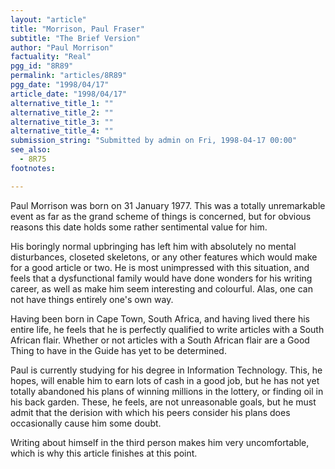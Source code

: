 ```yaml
---
layout: "article"
title: "Morrison, Paul Fraser"
subtitle: "The Brief Version"
author: "Paul Morrison"
factuality: "Real"
pgg_id: "8R89"
permalink: "articles/8R89"
pgg_date: "1998/04/17"
article_date: "1998/04/17"
alternative_title_1: ""
alternative_title_2: ""
alternative_title_3: ""
alternative_title_4: ""
submission_string: "Submitted by admin on Fri, 1998-04-17 00:00"
see_also:
  - 8R75
footnotes: 

---
```

<div>
<p>Paul Morrison was born on 31 January 1977. This was a totally unremarkable event as far as the grand scheme of things is concerned, but for obvious reasons this date holds some rather sentimental value for him.</p>
<p>His boringly normal upbringing has left him with absolutely no mental disturbances, closeted skeletons, or any other features which would make for a good article or two. He is most unimpressed with this situation, and feels that a dysfunctional family would have done wonders for his writing career, as well as make him seem interesting and colourful. Alas, one can not have things entirely one's own way.</p>
<p>Having been born in Cape Town, South Africa, and having lived there his entire life, he feels that he is perfectly qualified to write articles with a South African flair. Whether or not articles with a South African flair are a Good Thing to have in the Guide has yet to be determined.</p>
<p>Paul is currently studying for his degree in Information Technology. This, he hopes, will enable him to earn lots of cash in a good job, but he has not yet totally abandoned his plans of winning millions in the lottery, or finding oil in his back garden. These, he feels, are not unreasonable goals, but he must admit that the derision with which his peers consider his plans does occasionally cause him some doubt.</p>
<p>Writing about himself in the third person makes him very uncomfortable, which is why this article finishes at this point.</p>
</div>
